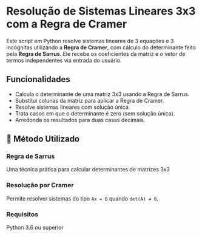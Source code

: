 # Resolução de Sistemas Lineares 3x3 com a Regra de Cramer

Este script em Python resolve sistemas lineares de 3 equações e 3 incógnitas utilizando a **Regra de Cramer**, com cálculo do determinante feito pela **Regra de Sarrus**. Ele recebe os coeficientes da matriz e o vetor de termos independentes via entrada do usuário.

## Funcionalidades

* Calcula o determinante de uma matriz 3x3 usando a Regra de Sarrus.
* Substitui colunas da matriz para aplicar a Regra de Cramer.
* Resolve sistemas lineares com solução única.
* Trata casos em que o determinante é zero (sem solução única).
* Arredonda os resultados para duas casas decimais.

## 🧮 Método Utilizado

### Regra de Sarrus

Uma técnica prática para calcular determinantes de matrizes 3x3

### Resolução por Cramer

Permite resolver sistemas do tipo `Ax = B` quando `det(A) ≠ 0`.


### Requisitos
Python 3.6 ou superior

